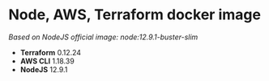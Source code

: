 # Node, AWS, Terraform docker image

*Based on NodeJS official image: node:12.9.1-buster-slim*

- **Terraform** 0.12.24
- **AWS CLI** 1.18.39
- **NodeJS** 12.9.1